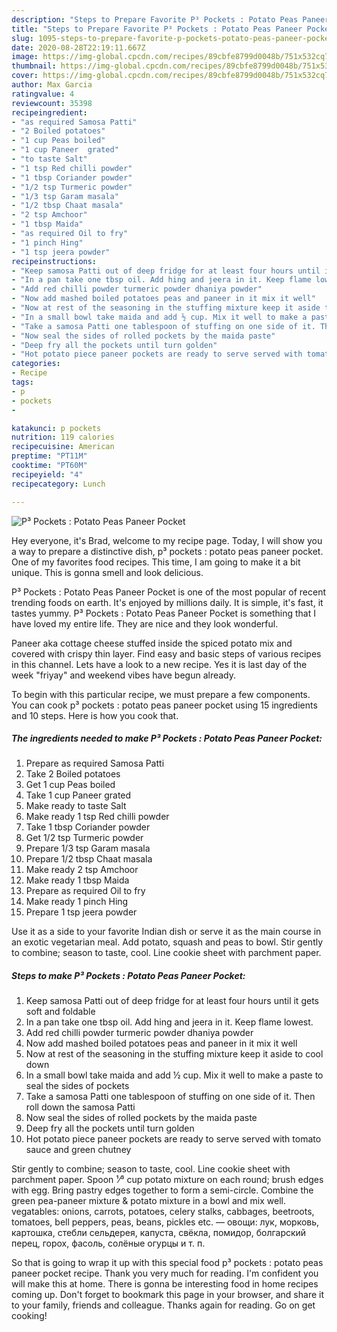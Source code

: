 ```yaml
---
description: "Steps to Prepare Favorite P³ Pockets : Potato Peas Paneer Pocket"
title: "Steps to Prepare Favorite P³ Pockets : Potato Peas Paneer Pocket"
slug: 1095-steps-to-prepare-favorite-p-pockets-potato-peas-paneer-pocket
date: 2020-08-28T22:19:11.667Z
image: https://img-global.cpcdn.com/recipes/89cbfe8799d0048b/751x532cq70/p-pockets-potato-peas-paneer-pocket-recipe-main-photo.jpg
thumbnail: https://img-global.cpcdn.com/recipes/89cbfe8799d0048b/751x532cq70/p-pockets-potato-peas-paneer-pocket-recipe-main-photo.jpg
cover: https://img-global.cpcdn.com/recipes/89cbfe8799d0048b/751x532cq70/p-pockets-potato-peas-paneer-pocket-recipe-main-photo.jpg
author: Max Garcia
ratingvalue: 4
reviewcount: 35398
recipeingredient:
- "as required Samosa Patti"
- "2 Boiled potatoes"
- "1 cup Peas boiled"
- "1 cup Paneer  grated"
- "to taste Salt"
- "1 tsp Red chilli powder"
- "1 tbsp Coriander powder"
- "1/2 tsp Turmeric powder"
- "1/3 tsp Garam masala"
- "1/2 tbsp Chaat masala"
- "2 tsp Amchoor"
- "1 tbsp Maida"
- "as required Oil to fry"
- "1 pinch Hing"
- "1 tsp jeera powder"
recipeinstructions:
- "Keep samosa Patti out of deep fridge for at least four hours until it gets soft and foldable"
- "In a pan take one tbsp oil. Add hing and jeera in it. Keep flame lowest."
- "Add red chilli powder turmeric powder dhaniya powder"
- "Now add mashed boiled potatoes peas and paneer in it mix it well"
- "Now at rest of the seasoning in the stuffing mixture keep it aside to cool down"
- "In a small bowl take maida and add ½ cup. Mix it well to make a paste to seal the sides of pockets"
- "Take a samosa Patti one tablespoon of stuffing on one side of it. Then roll down the samosa Patti"
- "Now seal the sides of rolled pockets by the maida paste"
- "Deep fry all the pockets until turn golden"
- "Hot potato piece paneer pockets are ready to serve served with tomato sauce and green chutney"
categories:
- Recipe
tags:
- p
- pockets
- 

katakunci: p pockets  
nutrition: 119 calories
recipecuisine: American
preptime: "PT11M"
cooktime: "PT60M"
recipeyield: "4"
recipecategory: Lunch

---
```



![P³ Pockets : Potato Peas Paneer Pocket](https://img-global.cpcdn.com/recipes/89cbfe8799d0048b/751x532cq70/p-pockets-potato-peas-paneer-pocket-recipe-main-photo.jpg)

Hey everyone, it's Brad, welcome to my recipe page. Today, I will show you a way to prepare a distinctive dish, p³ pockets : potato peas paneer pocket. One of my favorites food recipes. This time, I am going to make it a bit unique. This is gonna smell and look delicious.

P³ Pockets : Potato Peas Paneer Pocket is one of the most popular of recent trending foods on earth. It's enjoyed by millions daily. It is simple, it's fast, it tastes yummy. P³ Pockets : Potato Peas Paneer Pocket is something that I have loved my entire life. They are nice and they look wonderful.

Paneer aka cottage cheese stuffed inside the spiced potato mix and covered with crispy thin layer. Find easy and basic steps of various recipes in this channel. Lets have a look to a new recipe. Yes it is last day of the week &#34;friyay&#34; and weekend vibes have begun already.


To begin with this particular recipe, we must prepare a few components. You can cook p³ pockets : potato peas paneer pocket using 15 ingredients and 10 steps. Here is how you cook that.

<!--inarticleads1-->

##### The ingredients needed to make P³ Pockets : Potato Peas Paneer Pocket:

1. Prepare as required Samosa Patti
1. Take 2 Boiled potatoes
1. Get 1 cup Peas boiled
1. Take 1 cup Paneer  grated
1. Make ready to taste Salt
1. Make ready 1 tsp Red chilli powder
1. Take 1 tbsp Coriander powder
1. Get 1/2 tsp Turmeric powder
1. Prepare 1/3 tsp Garam masala
1. Prepare 1/2 tbsp Chaat masala
1. Make ready 2 tsp Amchoor
1. Make ready 1 tbsp Maida
1. Prepare as required Oil to fry
1. Make ready 1 pinch Hing
1. Prepare 1 tsp jeera powder


Use it as a side to your favorite Indian dish or serve it as the main course in an exotic vegetarian meal. Add potato, squash and peas to bowl. Stir gently to combine; season to taste, cool. Line cookie sheet with parchment paper. 

<!--inarticleads2-->

##### Steps to make P³ Pockets : Potato Peas Paneer Pocket:

1. Keep samosa Patti out of deep fridge for at least four hours until it gets soft and foldable
1. In a pan take one tbsp oil. Add hing and jeera in it. Keep flame lowest.
1. Add red chilli powder turmeric powder dhaniya powder
1. Now add mashed boiled potatoes peas and paneer in it mix it well
1. Now at rest of the seasoning in the stuffing mixture keep it aside to cool down
1. In a small bowl take maida and add ½ cup. Mix it well to make a paste to seal the sides of pockets
1. Take a samosa Patti one tablespoon of stuffing on one side of it. Then roll down the samosa Patti
1. Now seal the sides of rolled pockets by the maida paste
1. Deep fry all the pockets until turn golden
1. Hot potato piece paneer pockets are ready to serve served with tomato sauce and green chutney


Stir gently to combine; season to taste, cool. Line cookie sheet with parchment paper. Spoon ¹⁄³ cup potato mixture on each round; brush edges with egg. Bring pastry edges together to form a semi-circle. Combine the green pea-paneer mixture &amp; potato mixture in a bowl and mix well. vegatables: onions, carrots, potatoes, celery stalks, cabbages, beetroots, tomatoes, bell peppers, peas, beans, pickles etc. — овощи: лук, морковь, картошка, стебли сельдерея, капуста, свёкла, помидор, болгарский перец, горох, фасоль, солёные огурцы и т. п. 

So that is going to wrap it up with this special food p³ pockets : potato peas paneer pocket recipe. Thank you very much for reading. I'm confident you will make this at home. There is gonna be interesting food in home recipes coming up. Don't forget to bookmark this page in your browser, and share it to your family, friends and colleague. Thanks again for reading. Go on get cooking!
